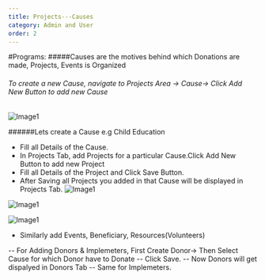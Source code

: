 ```yaml
---
title: Projects---Causes
category: Admin and User
order: 2
---
```


#Programs:
#####Causes are the motives behind which Donations are made, Projects, Events is Organized 


###### To create a new Cause, navigate to Projects Area -> Cause-> Click Add New Button to add new Cause
![Image1](..\..\images\cause1.png)

######Lets create a Cause e.g Child Education

* Fill all Details of the Cause.
* In Projects Tab, add Projects for a particular Cause.Click Add New Button to add new Project 
* Fill all Details of the Project and Click Save Button.
* After Saving all Projects you added in that Cause will be displayed in Projects Tab.
![Image1](..\..\images\cause2.jpg)

![Image1](..\..\images\cause3.png)

![Image1](..\..\images\cause4.png)

* Similarly add Events, Beneficiary, Resources(Volunteers)

-- For Adding Donors & Implemeters,  First Create Donor-> 	Then Select Cause for which Donor have to Donate 
-- Click Save.
-- Now Donors will get dispalyed in Donors Tab 
-- Same for Implemeters. 
